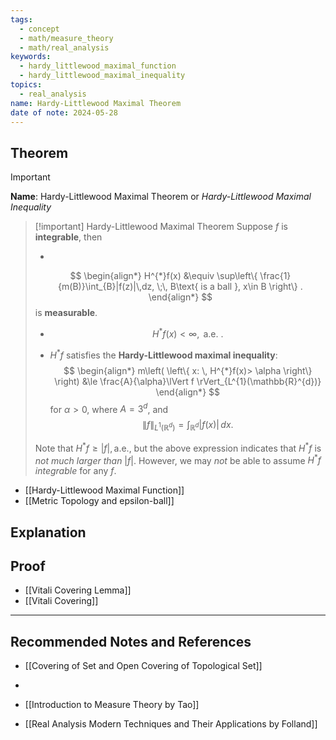 ```yaml
---
tags:
  - concept
  - math/measure_theory
  - math/real_analysis
keywords:
  - hardy_littlewood_maximal_function
  - hardy_littlewood_maximal_inequality
topics:
  - real_analysis
name: Hardy-Littlewood Maximal Theorem
date of note: 2024-05-28
---
```


## Theorem

>[!important]
>**Name**: Hardy-Littlewood Maximal Theorem or *Hardy-Littlewood Maximal Inequality*

>[!important] Hardy-Littlewood Maximal Theorem 
>Suppose $f$ is **integrable**, then 
>
>- 
> $$ 
>  \begin{align*}
> H^{*}f(x) &\equiv \sup\left\{  \frac{1}{m(B)}\int_{B}|f(z)|\,dz, \;\, B\text{ is a ball }, x\in B   \right\} .
> \end{align*}
> $$ 
> is **measurable**. 
> 
>-  $$H^{*}f(x) <\infty, \text{ a.e. }.$$
> 
>-  $H^{*}f$ satisfies the **Hardy-Littlewood maximal inequality**:
>$$
> \begin{align*}
> m\left( \left\{ x: \, H^{*}f(x)> \alpha \right\}  \right) &\le \frac{A}{\alpha}\lVert f \rVert_{L^{1}(\mathbb{R}^{d})}
> \end{align*}
>$$ 
> for $\alpha>0$, where $A= 3^{d}$, and $$\lVert f \rVert_{L^{1}(\mathbb{R}^{d})} = \int_{\mathbb{R}^{d}}|f(x)|\,dx.$$
>
> 
>Note that $H^{*}f \ge |f|, \,\text{a.e.}$, but the above expression indicates that $H^{*}f$ is *not much larger than* $|f|$. However, we may *not* be able to assume $H^{*}f$ *integrable* for any $f$.

- [[Hardy-Littlewood Maximal Function]]
- [[Metric Topology and epsilon-ball]]

## Explanation



## Proof

- [[Vitali Covering Lemma]]
- [[Vitali Covering]]



-----------
##  Recommended Notes and References

- [[Covering of Set and Open Covering of Topological Set]]

- 


- [[Introduction to Measure Theory by Tao]]
- [[Real Analysis Modern Techniques and Their Applications by Folland]]